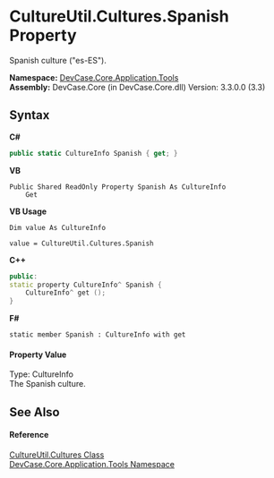 # CultureUtil.Cultures.Spanish Property 
 

Spanish culture ("es-ES").

**Namespace:**&nbsp;<a href="N_DevCase_Core_Application_Tools">DevCase.Core.Application.Tools</a><br />**Assembly:**&nbsp;DevCase.Core (in DevCase.Core.dll) Version: 3.3.0.0 (3.3)

## Syntax

**C#**<br />
``` C#
public static CultureInfo Spanish { get; }
```

**VB**<br />
``` VB
Public Shared ReadOnly Property Spanish As CultureInfo
	Get
```

**VB Usage**<br />
``` VB Usage
Dim value As CultureInfo

value = CultureUtil.Cultures.Spanish

```

**C++**<br />
``` C++
public:
static property CultureInfo^ Spanish {
	CultureInfo^ get ();
}
```

**F#**<br />
``` F#
static member Spanish : CultureInfo with get

```


#### Property Value
Type: CultureInfo<br />The Spanish culture.

## See Also


#### Reference
<a href="T_DevCase_Core_Application_Tools_CultureUtil_Cultures">CultureUtil.Cultures Class</a><br /><a href="N_DevCase_Core_Application_Tools">DevCase.Core.Application.Tools Namespace</a><br />